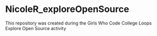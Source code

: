 # NicoleR_exploreOpenSource
This repository was created during the Girls Who Code College Loops Explore Open Source activity
